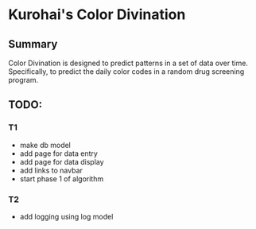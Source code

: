 # Kurohai's Color Divination

## Summary

Color Divination is designed to predict patterns in a set of data over time. Specifically, to predict the daily color codes in a random drug screening program.


## TODO:

### T1

- make db model
- add page for data entry
- add page for data display
- add links to navbar
- start phase 1 of algorithm

### T2
- add logging using log model
